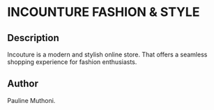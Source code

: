 # INCOUNTURE FASHION & STYLE
## Description
Incouture is a modern and stylish online store. That offers a seamless shopping experience for fashion enthusiasts.
## Author 
Pauline Muthoni.
